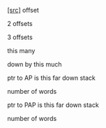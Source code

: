 [[src]](https://github.com/ghc/ghc/tree/master/compiler/ghci/ByteCodeInstr.hs)
offset

2 offsets

3 offsets

this many

down by this much

ptr to AP is this far down stack

number of words

ptr to PAP is this far down stack

number of words